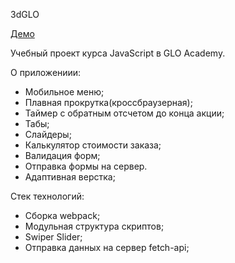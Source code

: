 3dGLO 

<a href="https://antonbinom.github.io/GloProject/dist">Демо</a>

Учебный проект курса JavaScript в GLO Academy.

О приложениии:

- Мобильное меню;
- Плавная прокрутка(кроссбраузерная);
- Таймер с обратным отсчетом до конца акции;
- Табы;
- Слайдеры;
- Калькулятор стоимости заказа;
- Валидация форм;
- Отправка формы на сервер.
- Адаптивная верстка;

Стек технологий:

- Сборка webpack;
- Модульная структура скриптов;
- Swiper Slider;
- Отправка данных на сервер fetch-api;
